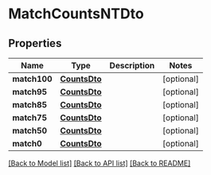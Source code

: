 # MatchCountsNTDto

## Properties
Name | Type | Description | Notes
------------ | ------------- | ------------- | -------------
**match100** | [**CountsDto**](CountsDto.md) |  | [optional] 
**match95** | [**CountsDto**](CountsDto.md) |  | [optional] 
**match85** | [**CountsDto**](CountsDto.md) |  | [optional] 
**match75** | [**CountsDto**](CountsDto.md) |  | [optional] 
**match50** | [**CountsDto**](CountsDto.md) |  | [optional] 
**match0** | [**CountsDto**](CountsDto.md) |  | [optional] 

[[Back to Model list]](../README.md#documentation-for-models) [[Back to API list]](../README.md#documentation-for-api-endpoints) [[Back to README]](../README.md)

